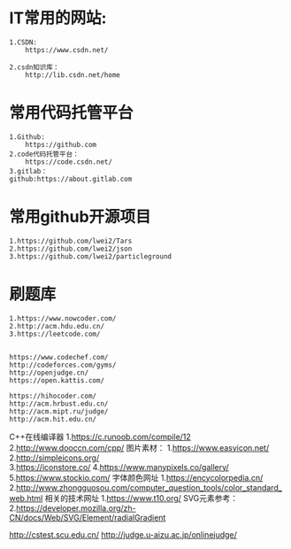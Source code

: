 # IT常用的网站:
	1.CSDN:					
		https://www.csdn.net/
	
	2.csdn知识库：			
		http://lib.csdn.net/home

			
# 常用代码托管平台
	1.Github:				
		https://github.com
	2.code代码托管平台：	
		https://code.csdn.net/
	3.gitlab：		
	github:https://about.gitlab.com

# 常用github开源项目
	1.https://github.com/lwei2/Tars
	2.https://github.com/lwei2/json
	3.https://github.com/lwei2/particleground

# 刷题库
	1.https://www.nowcoder.com/
	2.http://acm.hdu.edu.cn/
	3.https://leetcode.com/


	https://www.codechef.com/
	http://codeforces.com/gyms/
	http://openjudge.cn/
	https://open.kattis.com/

	https://hihocoder.com/
	http://acm.hrbust.edu.cn/
	http://acm.mipt.ru/judge/
	http://acm.hit.edu.cn/
C++在线编译器
	1.https://c.runoob.com/compile/12
	2.http://www.dooccn.com/cpp/
图片素材：
	1.https://www.easyicon.net/
	2.http://simpleicons.org/	
	3.https://iconstore.co/
	4.https://www.manypixels.co/gallery/
	5.https://www.stockio.com/
字体颜色网址
    1.https://encycolorpedia.cn/
    2.http://www.zhongguosou.com/computer_question_tools/color_standard_web.html
相关的技术网址
    1.https://www.t10.org/
SVG元素参考：
    2.https://developer.mozilla.org/zh-CN/docs/Web/SVG/Element/radialGradient



http://cstest.scu.edu.cn/
http://judge.u-aizu.ac.jp/onlinejudge/

